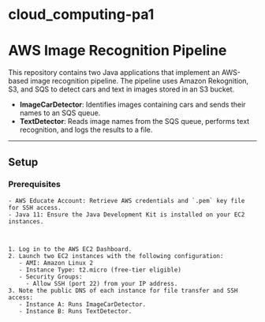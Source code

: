# cloud_computing-pa1
# AWS Image Recognition Pipeline

This repository contains two Java applications that implement an AWS-based image recognition pipeline. The pipeline uses Amazon Rekognition, S3, and SQS to detect cars and text in images stored in an S3 bucket.

- **ImageCarDetector**: Identifies images containing cars and sends their names to an SQS queue.
- **TextDetector**: Reads image names from the SQS queue, performs text recognition, and logs the results to a file.

---

## Setup

### Prerequisites

```plaintext
- AWS Educate Account: Retrieve AWS credentials and `.pem` key file for SSH access.
- Java 11: Ensure the Java Development Kit is installed on your EC2 instances.



1. Log in to the AWS EC2 Dashboard.
2. Launch two EC2 instances with the following configuration:
   - AMI: Amazon Linux 2
   - Instance Type: t2.micro (free-tier eligible)
   - Security Groups:
     - Allow SSH (port 22) from your IP address.
3. Note the public DNS of each instance for file transfer and SSH access:
   - Instance A: Runs ImageCarDetector.
   - Instance B: Runs TextDetector.


